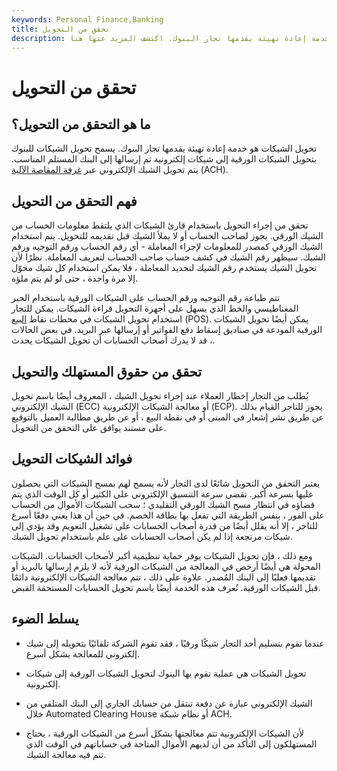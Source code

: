 ```yaml
---
keywords: Personal Finance,Banking
title: تحقق من التحويل
description: تحويل الشيكات هو خدمة إعادة تهيئة يقدمها تجار البنوك. اكتشف المزيد عنها هنا.
---
```


# تحقق من التحويل
## ما هو التحقق من التحويل؟

تحويل الشيكات هو خدمة إعادة تهيئة يقدمها تجار البنوك. يسمح تحويل الشيكات للبنوك بتحويل الشيكات الورقية إلى شيكات إلكترونية ثم إرسالها إلى البنك المستلم المناسب. يتم تحويل الشيك الإلكتروني عبر [غرفة المقاصة الآلية](/ach) (ACH).

## فهم التحقق من التحويل

تحقق من إجراء التحويل باستخدام قارئ الشيكات الذي يلتقط معلومات الحساب من الشيك الورقي. يجوز لصاحب الحساب أو لا يملأ الشيك قبل تقديمه للتحويل. يتم استخدام الشيك الورقي كمصدر للمعلومات لإجراء المعاملة - أي رقم الحساب ورقم التوجيه ورقم الشيك. سيظهر رقم الشيك في كشف حساب صاحب الحساب لتعريف المعاملة. نظرًا لأن تحويل الشيك يستخدم رقم الشيك لتحديد المعاملة ، فلا يمكن استخدام كل شيك محوّل إلا مرة واحدة ، حتى لو لم يتم ملؤه.

تتم طباعة رقم التوجيه ورقم الحساب على الشيكات الورقية باستخدام الحبر المغناطيسي والخط الذي يسهل على أجهزة التحويل قراءة الشيكات. يمكن للتجار استخدام تحويل الشيكات في محطات نقاط [البيع](/point-of-sale) (POS). يمكن أيضًا تحويل الشيكات الورقية المودعة في صناديق إسقاط دفع الفواتير أو إرسالها عبر البريد. في بعض الحالات ، قد لا يدرك أصحاب الحسابات أن تحويل الشيكات يحدث.

## تحقق من حقوق المستهلك والتحويل

يُطلب من التجار إخطار العملاء عند إجراء تحويل الشيك ، المعروف أيضًا باسم تحويل الشيك الإلكتروني (ECC) أو معالجة الشيكات الإلكترونية (ECP). يجوز للتاجر القيام بذلك عن طريق نشر إشعار في المبنى أو في نقطة البيع ، أو عن طريق مطالبة العميل بالتوقيع على مستند يوافق على التحقق من التحويل.

## فوائد الشيكات التحويل

يعتبر التحقق من التحويل شائعًا لدى التجار لأنه يسمح لهم بمسح الشيكات التي يحصلون عليها بسرعة أكبر. تقضي سرعة التنسيق الإلكتروني على الكثير أو كل الوقت الذي يتم قضاؤه في انتظار مسح الشيك الورقي التقليدي ؛ سحب الشيكات الأموال من الحساب على الفور ، بنفس الطريقة التي تفعل بها بطاقة الخصم. في حين أن هذا يعني دفعًا أسرع للتاجر ، إلا أنه يقلل أيضًا من قدرة أصحاب الحسابات على تشغيل التعويم وقد يؤدي إلى شيكات مرتجعة إذا لم يكن أصحاب الحسابات على علم باستخدام تحويل الشيك.

ومع ذلك ، فإن تحويل الشيكات يوفر حماية تنظيمية أكبر لأصحاب الحسابات. الشيكات المحولة هي أيضًا أرخص في المعالجة من الشيكات الورقية لأنه لا يلزم إرسالها بالبريد أو تقديمها فعليًا إلى البنك المُصدر. علاوة على ذلك ، تتم معالجة الشيكات الإلكترونية دائمًا قبل الشيكات الورقية. تُعرف هذه الخدمة أيضًا باسم تحويل الحسابات المستحقة القبض.

## يسلط الضوء

- عندما تقوم بتسليم أحد التجار شيكًا ورقيًا ، فقد تقوم الشركة تلقائيًا بتحويله إلى شيك إلكتروني للمعالجة بشكل أسرع.

- تحويل الشيكات هي عملية تقوم بها البنوك لتحويل الشيكات الورقية إلى شيكات إلكترونية.

- الشيك الإلكتروني عبارة عن دفعة تنتقل من حسابك الجاري إلى البنك المتلقي من خلال Automated Clearing House أو نظام شبكة ACH.

- لأن الشيكات الإلكترونية تتم معالجتها بشكل أسرع من الشيكات الورقية ، يحتاج المستهلكون إلى التأكد من أن لديهم الأموال المتاحة في حساباتهم في الوقت الذي تتم فيه معالجة الشيك.

